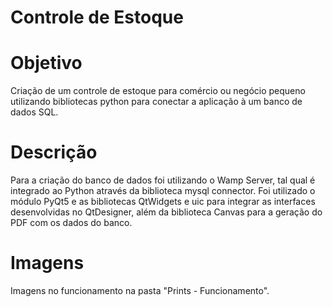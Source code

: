 # Controle de Estoque

# Objetivo

Criação de um controle de estoque para comércio ou negócio pequeno utilizando bibliotecas python para conectar a aplicação à um banco de dados SQL.

# Descrição

Para a criação do banco de dados foi utilizando o Wamp Server, tal qual é integrado ao Python através da biblioteca mysql connector. Foi utilizado o módulo PyQt5 e as bibliotecas QtWidgets e uic para integrar as interfaces desenvolvidas no QtDesigner, além da biblioteca Canvas para a geração do PDF com os dados do banco.

# Imagens

Imagens no funcionamento na pasta "Prints - Funcionamento".
